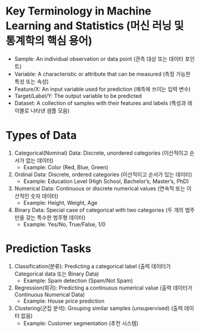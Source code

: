 # Key Terminology in Machine Learning and Statistics (머신 러닝 및 통계학의 핵심 용어)
- Sample: An individual observation or data point (관측 대상 또는 데이터 포인트)
- Variable: A characteristic or attribute that can be measured (측정 가능한 특성 또는 속성)
- Feature/X: An input variable used for prediction (예측에 쓰이는 입력 변수)
- Target/Label/Y: The output variable to be predicted
- Dataset: A collection of samples with their features and labels (특성과 레이블로 나타낸 샘플 모음)

# Types of Data
1. Categorical(Nominal) Data: Discrete, unordered categories (이산적이고 순서가 없는 데이터)
   - Example: Color (Red, Blue, Green)
2. Ordinal Data: Discrete, ordered categories (이산적이고 순서가 있는 데이터)
   - Example: Education Level (High School, Bachelor’s, Master’s, PhD)
3. Numerical Data: Continuous or discrete numerical values (연속적 또는 이산적인 숫자 데이터)
   - Example: Height, Weight, Age
4. Binary Data: Special case of categorical with two categories (두 개의 범주만을 갖는 특수한 범주형 데이터)
   - Example: Yes/No, True/False, 1/0
  
# Prediction Tasks
1. Classification(분류): Predicting a categorical label (출력 데이터가 Categorical data 또는 Binary Data)
   - Example: Spam detection (Spam/Not Spam)
2. Regression(회귀): Predicting a continuous numerical value (출력 데이터가 Continuous Numerical Data)
   - Example: House price prediction
3. Clustering(군집 분석): Grouping similar samples (unsupervised) (출력 데이터 없음)
   - Example: Customer segmentation (추천 시스템)

